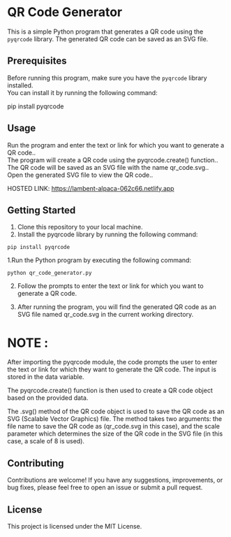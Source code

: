 # QR Code Generator

This is a simple Python program that generates a QR code using the `pyqrcode` library. The generated QR code can be saved as an SVG file.

## Prerequisites

Before running this program, make sure you have the `pyqrcode` library installed.<br>
 You can install it by running the following command:

<!-- ```shell -->
pip install pyqrcode

##  Usage
Run the program and enter the text or link for which you want to generate a QR code..<br>
The program will create a QR code using the pyqrcode.create() function..<br>
The QR code will be saved as an SVG file with the name qr_code.svg..<br>
Open the generated SVG file to view the QR code..<br>

HOSTED LINK: https://lambent-alpaca-062c66.netlify.app


## Getting Started
1. Clone this repository to your local machine.
2. Install the pyqrcode library by running the following command:

```pip install pyqrcode```

1.Run the Python program by executing the following command:

```python qr_code_generator.py```

2. Follow the prompts to enter the text or link for which you want to generate a QR code.
   
3. After running the program, you will find the generated QR code as an SVG file named qr_code.svg in the current working directory.


# NOTE :
After importing the pyqrcode module, the code prompts the user to enter the text or link for which they want to generate the QR code. The input is stored in the data variable.

The pyqrcode.create() function is then used to create a QR code object based on the provided data.

The .svg() method of the QR code object is used to save the QR code as an SVG (Scalable Vector Graphics) file. The method takes two arguments: the file name to save the QR code as (qr_code.svg in this case), and the scale parameter which determines the size of the QR code in the SVG file (in this case, a scale of 8 is used).

## Contributing
Contributions are welcome! If you have any suggestions, improvements, or bug fixes, please feel free to open an issue or submit a pull request.

## License
This project is licensed under the MIT License.


